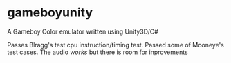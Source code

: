 # gameboyunity
A Gameboy Color emulator written using Unity3D/C#

Passes Blragg's test cpu instruction/timing test. Passed some of Mooneye's test cases. The audio *works* but there is room for inprovements
